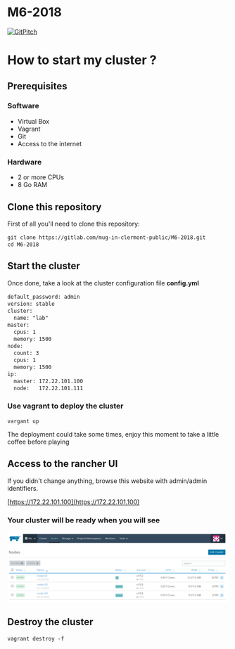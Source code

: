 # M6-2018

[![GitPitch](https://gitpitch.com/assets/badge.svg)](https://gitpitch.com/mug-in-clermont-public/M6-2018/master?grs=gitlab&t=sky)


# How to start my cluster ? 

## Prerequisites

### Software

* Virtual Box
* Vagrant
* Git
* Access to the internet

### Hardware

* 2 or more CPUs
* 8 Go RAM

## Clone this repository
First of all you'll need to clone this repository: 

```
git clone https://gitlab.com/mug-in-clermont-public/M6-2018.git
cd M6-2018
```

## Start the cluster

Once done, take a look at the cluster configuration file **config.yml**

```
default_password: admin
version: stable
cluster: 
  name: "lab"
master:
  cpus: 1
  memory: 1500
node:
  count: 3
  cpus: 1
  memory: 1500
ip:
  master: 172.22.101.100
  node:   172.22.101.111
```

### Use vagrant to deploy the cluster

```
vargant up
```
The deployment could take some times, enjoy this moment to take a little coffee before playing

## Access to the rancher UI

If you didn't change anything, browse this website with admin/admin identifiers.

[https://172.22.101.100](https://172.22.101.100)

### Your cluster will be ready when you will see

![Cluster is ready!!](assets/cluster-ready.png "Cluster is ready!!")


## Destroy the cluster

```
vagrant destroy -f
```
